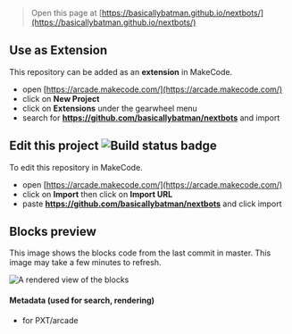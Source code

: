  


> Open this page at [https://basicallybatman.github.io/nextbots/](https://basicallybatman.github.io/nextbots/)

## Use as Extension

This repository can be added as an **extension** in MakeCode.

* open [https://arcade.makecode.com/](https://arcade.makecode.com/)
* click on **New Project**
* click on **Extensions** under the gearwheel menu
* search for **https://github.com/basicallybatman/nextbots** and import

## Edit this project ![Build status badge](https://github.com/basicallybatman/nextbots/workflows/MakeCode/badge.svg)

To edit this repository in MakeCode.

* open [https://arcade.makecode.com/](https://arcade.makecode.com/)
* click on **Import** then click on **Import URL**
* paste **https://github.com/basicallybatman/nextbots** and click import

## Blocks preview

This image shows the blocks code from the last commit in master.
This image may take a few minutes to refresh.

![A rendered view of the blocks](https://github.com/basicallybatman/nextbots/raw/master/.github/makecode/blocks.png)

#### Metadata (used for search, rendering)

* for PXT/arcade
<script src="https://makecode.com/gh-pages-embed.js"></script><script>makeCodeRender("{{ site.makecode.home_url }}", "{{ site.github.owner_name }}/{{ site.github.repository_name }}");</script>
